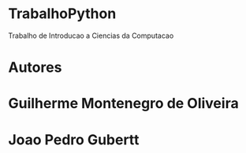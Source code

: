 # TrabalhoPython
Trabalho de Introducao a Ciencias da Computacao
# Autores
# Guilherme Montenegro de Oliveira
# Joao Pedro Gubertt
